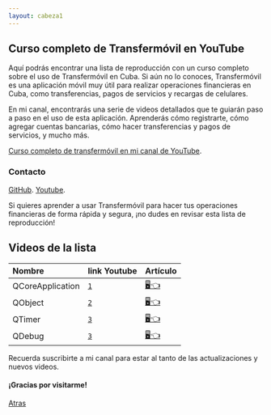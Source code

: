 ```yaml
---
layout: cabeza1
---
```


## Curso completo de Transfermóvil en YouTube

Aquí podrás encontrar una lista de reproducción con un curso completo sobre el uso de Transfermóvil en Cuba. Si aún no lo conoces, Transfermóvil es una aplicación móvil muy útil para realizar operaciones financieras en Cuba, como transferencias, pagos de servicios y recargas de celulares.

En mi canal, encontrarás una serie de videos detallados que te guiarán paso a paso en el uso de esta aplicación. Aprenderás cómo registrarte, cómo agregar cuentas bancarias, cómo hacer transferencias y pagos de servicios, y mucho más.

[Curso completo de transfermóvil en mi canal de YouTube](https://youtube.com/playlist?list=PL9Lgme4PR4XDbaGv87gfR5AupKot9yf5Z).

### Contacto

[GitHub](https://github.com/MaYbreYpro).
[Youtube](https://youtube.com/@Infor-Mayo).

Si quieres aprender a usar Transfermóvil para hacer tus operaciones financieras de forma rápida y segura, ¡no dudes en revisar esta lista de reproducción!

## Videos de la lista

| Nombre       | link Youtube   | Artículo      |
|:-------------|:---------|:--------------|
| QCoreApplication | [`1`](./#)   | [🖥️👈](./QCoreApplication.html)   |
| QObject     |[`2`](./#)| [🖥️👈](./QObject.html)   |
| QTimer |[`3`](./#)|[🖥️👈](./QTimer.html)  |
| QDebug |[`3`](./#)|[🖥️👈](./QDebug.html)  |


Recuerda suscribirte a mi canal para estar al tanto de las actualizaciones y nuevos videos. 

#### ¡Gracias por visitarme!

[Atras](./) 

